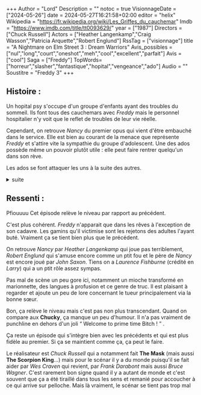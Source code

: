 +++
Author = "Lord"
Description = ""
notoc = true
VisionnageDate = ["2024-05-26"]
date = 2024-05-27T16:21:58+02:00
editor = "helix"
Wikipedia = "https://fr.wikipedia.org/wiki/Les_Griffes_du_cauchemar"
Imdb = "https://www.imdb.com/title/tt0093629/"
year = ["1987"]
Directors = ["Chuck Russell"]
Actors = ["Heather Langenkamp","Craig Wasson","Patricia Arquette","Robert Englund"]
RssTag = ["visionnage"]
title = "A Nightmare on Elm Street 3 : Dream Warriors"
Avis_possibles = ["nul","long","court","oneshot","meh","cool","excellent","parfait"]
Avis = ["cool"] 
Saga = ["Freddy"]
TopWords=["horreur","slasher","fantastique","hopital","vengeance","ado"]
Audio = ""
Soustitre = "Freddy 3"
+++
## Histoire : 
Un hopital psy s'occupe d'un groupe d'enfants ayant des troubles du sommeil.
Ils font tous des cauchemars avec *Freddy* mais le personnel hospitalier n'y voit que le reflet de troubles de leur vie réelle.

Cependant, on retrouve *Nancy* du premier opus qui vient d'être embauché dans le service.
Elle est bien au courant de la menace que représente *Freddy* et s'attire vite la sympathie du groupe d'adolescent.
Une des ados possède même un pouvoir plutôt utile : elle peut faire rentrer quelqu'un dans son rève.

Les ados se font attaquer les uns à la suite des autres.

<details><summary>suite</summary>

Bien entendu le personnel ne croit toujours pas à l'existence de *Freddy* malgré l'accumulation de morts suspectes et les témoignages des gosses.
Cependant *Nancy* souhaite leur prescrire un nouveau médicament permettant de supprimer les rêves afin d'avoir un répit.
Elle-même l'utilise depuis quelques années.
Elle parvient à convaincre l'un des deux médecins responsables et elle organise également une séance d'hypnose collective.

Ils y croisent *Freddy* mais dans l'opération, l'un des mioches se fait attaquer et fini dans le coma.
Cet incident mène au renvoi de *Nancy* ainsi que du médecin qui croit désormais à notre griffu.
Mais en repartant, il tombe sur une bonne sœur connaissant la légende du tueur des songes et lui dévoile que d'enterrer son corps dans une terre bénie devrait mettre fin à ses agissements.

Le père de *Nancy* serait l'une des rares personnes au courant de la localisation du corps de *Freddy*.
*Nancy* et le docteur partent à sa rencontre afin de lui soutirer l'info mais ce n'est qu'en insistant très lourdement que le docteur et le père partent en voyage.

Pendant ce temps, *Nancy* retourne à l'hôpital pour sauver les ados restants.
Elle organise une hypnose de groupe pour pouvoir affronter leur cauchemar tous ensemble.

Grosse baston, deux ados se font crever, *Nancy* est gravement blessée.
*Freddy* part affronter les deux tentant d'inhumer son cadavre et il tue le père.
Le docteur asperge d'eau bénite la dépouille ce qui semble déchirer le corps de *Freddy*.

Et voilà, tout semble fini.
Le docteur se repose près d'une maquette fabriquée par l'une des ados mais une ptite lumière en surgie.

Ha et on apprend que la bonne sœur mystérieuse était en fait la mère de *Freddy* et qu'il est le fruit de viols.
FIN

</details>

## Ressenti :
Pfiouuuu
Cet épisode relève le niveau par rapport au précédent.

C'est plus cohérent.
*Freddy* n'apparait que dans les rêves à l'exception de son cadavre.
Les gamins qu'il victimise sont les rejetons des adultes l'ayant buté.
Vraiment ça se tient bien plus que le précédent.

On retrouve *Nancy* par *Heather Langenkamp* qui joue pas terriblement, *Robert Englund* qui s'amuse encore comme un ptit fou et le père de *Nancy* est encore joué par *John Saxon*.
Tiens on a *Laurence Fishburne* (crédité en *Larry*) qui a un ptit rôle assez sympas.

Pas mal de scène un peu gore ici, notamment un mioche transformé en marionnette, des langues à profusion et ce genre de truc.
Il est plaisant à regarder et ajoute un peu de lore concernant le tueur principalement via la bonne sœur.

Bon, ça relève le niveau mais c'est pas non plus transcendant.
Quand on compare aux **Chucky**, ça manque un peu d'humour.
Il n'a pas vraiment de punchline en dehors d'un joli “ Welcome to prime time Bitch ! ” .

Ça reste un épisode qui s'intègre bien avec les précédents et qui est plus fidèle au premier.
Si ça se maintient comme ça, ça peut le faire.

Le réalisateur est *Chuck Russell* qui a notamment fait **The Mask** (mais aussi **The Scorpion King**…) mais pour le scénar il y a du monde puisqu'il se fait aider par *Wes Craven* qui revient, par *Frank Darabont* mais aussi *Bruce Wagner*.
C'est rarement bon signe quand il y a autant de monde et c'est souvent que ça a été tiraillé dans tous les sens et remanié pour accoucher à ce qui arrive sur pelloche.
Mais là vraiment, le scénar se tient pas trop mal

